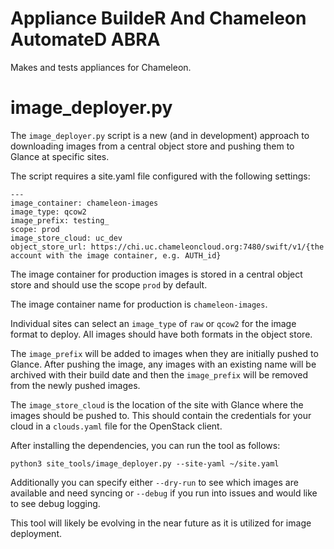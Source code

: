 # Appliance BuildeR And Chameleon AutomateD ABRA

Makes and tests appliances for Chameleon.

# image_deployer.py

The `image_deployer.py` script is a new (and in development) approach to
downloading images from a central object store and pushing them to Glance
at specific sites.

The script requires a site.yaml file configured with the following
settings:
```
---
image_container: chameleon-images
image_type: qcow2
image_prefix: testing_
scope: prod
image_store_cloud: uc_dev
object_store_url: https://chi.uc.chameleoncloud.org:7480/swift/v1/{the account with the image container, e.g. AUTH_id}
```

The image container for production images is stored in a central
object store and should use the scope `prod` by default.

The image container name for production is `chameleon-images`.

Individual sites can select an `image_type` of `raw` or `qcow2`
for the image format to deploy. All images should have both
formats in the object store.

The `image_prefix` will be added to images when they are initially
pushed to Glance. After pushing the image, any images with an
existing name will be archived with their build date and then
the `image_prefix` will be removed from the newly pushed images.

The `image_store_cloud` is the location of the site with Glance
where the images should be pushed to. This should contain the
credentials for your cloud in a `clouds.yaml` file for the
OpenStack client.

After installing the dependencies, you can run the tool as follows:
```
python3 site_tools/image_deployer.py --site-yaml ~/site.yaml
```

Additionally you can specify either `--dry-run` to see which images
are available and need syncing or `--debug` if you run into issues
and would like to see debug logging.

This tool will likely be evolving in the near future as it is
utilized for image deployment.
